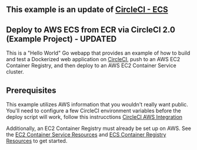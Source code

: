 ## This example is an update of [CircleCI - ECS](https://circleci.com/docs/1.0/continuous-deployment-with-aws-ec2-container-service/)

## Deploy to AWS ECS from ECR via CircleCI 2.0 (Example Project) - UPDATED

This is a "Hello World" Go webapp that provides an example of how to build and test a Dockerized
web application on [CircleCI](https://circleci.com), push to an AWS EC2 Container Registry, and then deploy to an AWS
EC2 Container Service cluster.

## Prerequisites

This example utilizes AWS information that you wouldn't really want public. You'll need to
configure a few CircleCI environment variables before the deploy script will work, follow this instrucctions [CircleCI AWS Integration](https://circleci.com/docs/2.0/deployment-integrations/#aws-deployment)


Additionally, an EC2 Container Registry must already be set up on AWS. See the [EC2 Container Service Resources](https://aws.amazon.com/ecs/) and
[ECS Container Registry Resources](https://aws.amazon.com/ecr/) to get started. 
